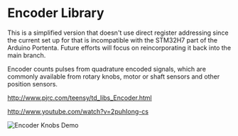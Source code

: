 # Encoder Library

This is a simplified version that doesn't use direct register addressing since the current set up for that is incompatible with the STM32H7 part of the Arduino Portenta. Future efforts will focus on reincorporating it back into the main branch.

Encoder counts pulses from quadrature encoded signals, which are commonly available from rotary knobs, motor or shaft sensors and other position sensors. 

http://www.pjrc.com/teensy/td_libs_Encoder.html

http://www.youtube.com/watch?v=2puhIong-cs

![Encoder Knobs Demo](http://www.pjrc.com/teensy/td_libs_Encoder_1.jpg)
